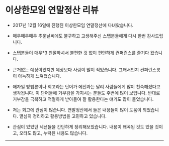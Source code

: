 # 이상한모임 연말정산 리뷰

* 2017년 12월 16일에 진행된 이상한모임 연말정산에 다녀왔습니다.
* 매우매우매우 추운날씨에도 불구하고 고생해주신 스텝분들에게 다시 한번 감사드립니다.
* 스텝분들이 매우*3 친절하셔서 불편한 것 없이 편안하게 컨퍼런스를 즐기다 왔습니다.
* 근거없는 예상이었지만 예상보다 사람이 많이 적었습니다. 그래서인지 컨퍼런스룸이 아늑하게 느껴졌습니다.

* 애자일 방법론이나 회고라는 단어가 에전과는 달리 사람들에게 많이 친숙해졌다고 생각됩니다. 이 단어들에 거부감을 가지시는 분들도 주변에 많이 보입니다. 반대로 거부감을 극복하고 적절하게 받아들여 잘 활용한다는 얘기도 많이 들었습니다.

* 저는 회고에 관심이 많습니다. 연말정산에서 들은 내용들이 많이 도움이 되었습니다. 열심히 정리하고 활용방법을 고민하고 있습니다.

* 관심이 있었던 세션들을 간단하게 정리해보았습니다. 내용이 왜곡된 것도 있을 것이고, 오타도 많고, 누락된 내용도 많습니다.

----


